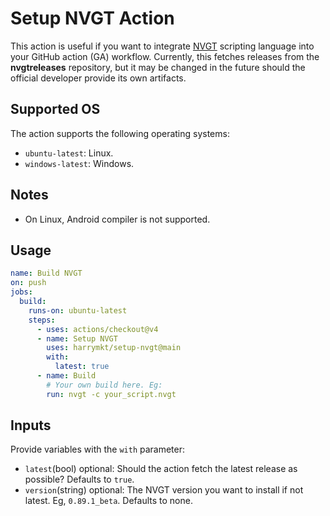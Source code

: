 # Setup NVGT Action
This action is useful if you want to integrate [NVGT](https://nvgt.gg) scripting language into your GitHub action (GA) workflow.
Currently, this fetches releases from the **nvgtreleases** repository, but it may be changed in the future should the official developer provide its own artifacts. <!--Also, since NVGT official release is slow, we have the **nvgtreleases_u** repository for unofficial releases.-->

## Supported OS
The action supports the following operating systems:
- `ubuntu-latest`: Linux.
- `windows-latest`: Windows.

## Notes
- On Linux, Android compiler is not supported.

## Usage
```yaml
name: Build NVGT
on: push
jobs:
  build:
    runs-on: ubuntu-latest
    steps:
      - uses: actions/checkout@v4
      - name: Setup NVGT
        uses: harrymkt/setup-nvgt@main
        with:
          latest: true
      - name: Build
        # Your own build here. Eg:
        run: nvgt -c your_script.nvgt
```

## Inputs
Provide variables with the `with` parameter:
- `latest`(bool) optional: Should the action fetch the latest release as possible? Defaults to `true`.
- `version`(string) optional: The NVGT version you want to install if not latest. Eg, `0.89.1_beta`. Defaults to none.
<!--- `official`(bool) optional: Should the action use official release? Defaults to `true`.-->